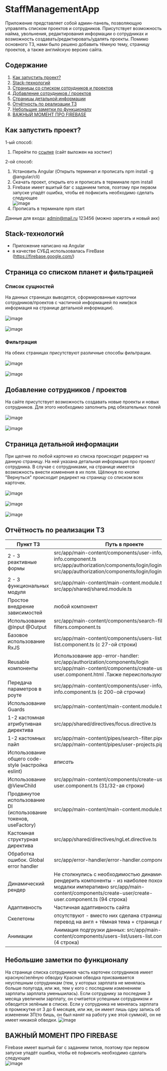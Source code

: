 # StaffManagementApp
Приложение представляет собой админ-панель, позволяющую управлять списком проектов и сотрудников. Присутствует возможность найма, увольнения, редактирования информации о сотрудниках и возможность создавать/редактировать/удалять проекты. Помимо основного ТЗ, нами было решено добавить тёмную тему, страницу проектов, а также английскую версию сайта.

## Содержание

1. <a href = "#start">Как запустить проект?</a>
2. <a href = "#stack">Stack-технологий</a>
3. <a href = "#main_page">Страницы со списком сотрудников и проектов<a>
4. <a href = "#create_page">Добавление сотрудников / проектов<a>
5. <a href = "#info_page">Страницы детальной информации</a>
6. <a href = "#technical_assignment">Отчётность по реализации ТЗ</a>
7. <a href = "#project_info">Небольшие заметки по функционалу</a>
8. <a href = "#error_part">ВАЖНЫЙ МОМЕНТ ПРО FIREBASE</a>
  
<a name = start></a>
## Как запустить проект?
1-ый способ:
  1. Перейти по [ссылке](https://647e2549af33ac0384e1ce67--harmonious-sunshine-17a661.netlify.app/)  (сайт выложен на хостинг)
  
2-ой способ:
  1. Установить Angular (Открыть терминал и прописать npm install -g @angular/cli)
  2. Скачать проект, открыть его и прописать в терминале npm install
  3. Firebase имеет вшитый баг с заданием типов, поэтому при первом запуске упадёт ошибка, чтобы её пофиксить необходимо сделать следующее <br>
  ![image](https://github.com/lceneo/StaffManagementApp/assets/94864786/f14a3dad-17d3-423e-885b-34d2f648038a)
  4. Прописать в терминале npm start

 Данные для входа:
 admin@mail.ru
 123456
 (можно зарегать и новый акк)
  
<a name = stack></a>  
## Stack-технологий
- Приложение написано на Angular
- в качестве СУБД использовалась FireBase (https://firebase.google.com/)

<a name = main_page></a>
## Страница со списком планет и фильтрацией

### Список сущностей
На данных страницах выводятся, сформированные карточки сотрудников/проектов с частичной информацией по ним(вся информация на странице детальной информации). 
<br><br>
![image](https://github.com/lceneo/StaffManagementApp/assets/94864786/c4a83eab-152b-4ac4-a302-a22a05972e88)
<br><br>
![image](https://github.com/lceneo/StaffManagementApp/assets/94864786/268fd036-2b86-46de-bb98-5e19c49f431c)



### Фильтрация
На обеих страницах присутствуют различные способы фильтрации.
<br><br>
![image](https://github.com/lceneo/StaffManagementApp/assets/94864786/d234ae46-90c1-47e2-8ba5-835019e4c12f)
<br><br>
![image](https://github.com/lceneo/StaffManagementApp/assets/94864786/d2efb905-dfd9-4532-b31f-2774dcd3edaa)

 <a name = create_page></a>  
## Добавление сотрудников / проектов
На сайте присутствует возможность создавать новые проекты и новых сотрудников. Для этого необходимо заполнить ряд обязательных полей
<br><br>
 ![image](https://github.com/lceneo/StaffManagementApp/assets/94864786/98ee250a-d1f6-4576-83c8-fbac7f15a3d7)
<br><br>
![image](https://github.com/lceneo/StaffManagementApp/assets/94864786/9b627d9d-ff26-47ac-b529-48da35d9b0ca)


<a name = info_page></a>
## Страница детальной информации

При щелчке по любой карточке из списка происходит редирект на данную страницу.
На ней указана детальная информация про проект/сотрудника. В случае с сотрудниками, на странице имеется возможность внести изменения в их поля. Щёлкнув по кнопке "Вернуться" происходит редирект на страницу со списком всех карточек.
<br><br>
![image](https://github.com/lceneo/StaffManagementApp/assets/94864786/3df98258-3838-4592-bf92-7a5bb099e468)
<br><br>
![image](https://github.com/lceneo/StaffManagementApp/assets/94864786/1942aa11-55f9-4acb-b071-81e28fde22b4)
<br><br>
![image](https://github.com/lceneo/StaffManagementApp/assets/94864786/79dbd2da-6061-414d-8123-3db8a4a60836)
 

<a name = technical_assignment></a>
## Отчётность по реализации ТЗ

| Пункт ТЗ | Путь в проекте  |
| ------- | --- |
| 2 - 3 реактивные формы | src/app/main-content/components/user-info/user-info.component.ts <br> src/app/authorization/components/login/login.component.ts <br> src/app/authorization/components/login/login.component.ts |
| 2 - 3 функциональных модуля | src/app/main-content/main-content.module.ts <br>  src/app/shared/shared.module.ts|
| Простое внедрение зависимостей | любой компонент |
| Использование @Input @Output | src/app/main-content/components/search-filters/search-filters.component.ts |
| Базовое использование RxJS | src/app/main-content/components/users-list/users-list.component.ts (c 27-ой строки) |
| Reusable компоненты | Использование app-error-handler: src/app/authorization/components/login <br> src/app/main-content/components/create-user/create-user.component.html .Также переиспользуются модалки |
| Передача параметров в роуте | src/app/main-content/components/user-info/user-info.component.ts (с 200-ой строчки) |
| Использование Guards | src/app/main-content/main-content.module.ts |
| 1-2 кастомная атрибутивная директива | src/app/shared/directives/focus.directive.ts |
| 1-2 кастомных пайп | src/app/main-content/pipes/search-filter.pipe.ts <br> src/app/main-content/pipes/user-projects.pipe.ts |
| Использование общего code-style (настройка eslint) | *вписать* |
| Использование @ViewChild | src/app/main-content/components/create-user/create-user.component.ts (31/32-ая строки) |
| Продвинутое использование DI (использование токенов, useFactory) | src/app/main-content/main-content.module.ts |
| Кастомная структурная директива | src/app/shared/directives/ngLet.directive.ts |
| Обработка ошибок. Global error handler | src/app/error-handler/error-handler.component.ts |
| Динамический рендер | Не столкнулись с необходимостью динамически рендерить компоненты - из наиболее похожего вызов модалки императивно src/app/main-content/components/create-user/create-user.component.ts (94 строка) |
| Адаптивность | Частичная адаптивность сайта |
| Скелетоны | отсутствуют - вместо них сделана страница проектов + перевод на англ + тёмная тема + страница проектов |
| Анимации | Анимация подгрузки данных: src/app/main-content/components/users-list/users-list.component.html (4 cтрока) |
  
<a name = project_info></a>
## Небольшие заметки по функционалу
На странице списка сотрудников часть карточек сотрудников имеет красную/зелёную обводку
Красная обводка присваивается неуспешным сотрудникам (тем, у которых зарплата не менялась больше полугода, или же, тем у кого с последним изменением зарплаты зарплата уменьшилась). Если сотруднику за последние 3 месяца увеличили зарплату, он считается успешным сотрудником и обводится зелёным в списке. Если у сотрудника не менялась зарплата в промежутке от 3 до 6 месяцев, или же, он имеет лишь одну запись об изменении ЗП(то бишь, он был нанят на работу уже этой суммой), он не имеет никакой обводки.
![image](https://github.com/lceneo/StaffManagementApp/assets/94864786/e42d4488-33bf-4a8d-97c4-a02c2b7f2d1e)

  
<a name = error_part></a>
## ВАЖНЫЙ МОМЕНТ ПРО FIREBASE
Firebase имеет вшитый баг с заданием типов, поэтому при первом запуске упадёт ошибка, чтобы её пофиксить необходимо сделать следующее <br>
![image](https://github.com/lceneo/StaffManagementApp/assets/94864786/f14a3dad-17d3-423e-885b-34d2f648038a)
